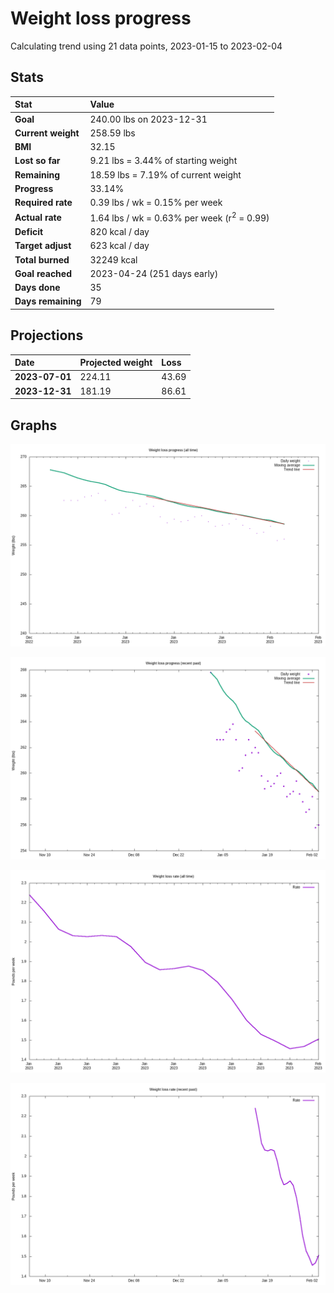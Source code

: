 # Weight loss progress

Calculating trend using 21 data points, 2023-01-15 to 2023-02-04

## Stats

Stat|Value
:-|:-
**Goal**|240.00 lbs on 2023-12-31
**Current weight**|258.59 lbs
**BMI**|32.15
**Lost so far**|9.21 lbs =  3.44% of starting weight
**Remaining**|18.59 lbs =  7.19% of current  weight
**Progress**|33.14%
**Required rate**|0.39 lbs / wk = 0.15% per week
**Actual rate**|1.64 lbs / wk = 0.63% per week  (r<sup>2</sup> = 0.99)
**Deficit**|820 kcal / day
**Target adjust**|623 kcal / day
**Total burned**|32249 kcal
**Goal reached**|2023-04-24 (251 days early)
**Days done**|35
**Days remaining**|79

## Projections

Date|Projected weight|Loss
:-|:-|:-
**2023-07-01**|224.11|43.69
**2023-12-31**|181.19|86.61

## Graphs

![](weight-graph-alltime.png)

![](weight-graph-recent.png)

![](rate-graph-alltime.png)

![](rate-graph-recent.png)
